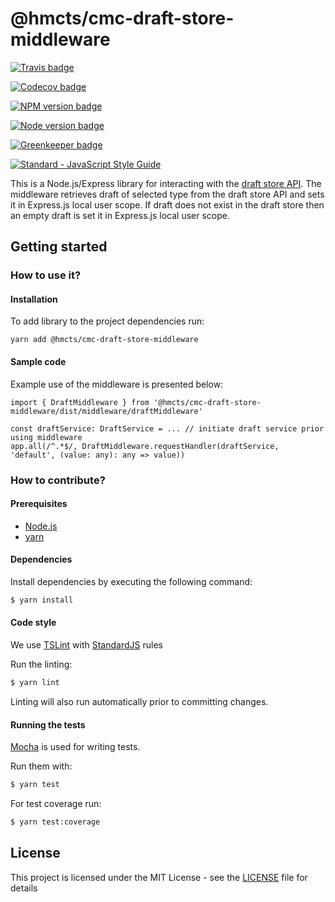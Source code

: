 # @hmcts/cmc-draft-store-middleware

[![Travis badge](https://api.travis-ci.org/hmcts/cmc-draft-store-middleware.svg?branch=master)](https://travis-ci.org/hmcts/cmc-draft-store-middleware)

[![Codecov badge](https://codecov.io/github/hmcts/cmc-draft-store-middleware/coverage.svg?branch=master)](https://codecov.io/github/hmcts/cmc-draft-store-middleware?branch=master)

[![NPM version badge](https://img.shields.io/npm/v/@hmcts/cmc-draft-store-middleware.svg)](https://www.npmjs.com/@hmcts/cmc-draft-store-middleware)

[![Node version badge](https://img.shields.io/node/v/@hmcts/cmc-draft-store-middleware.svg)](https://www.npmjs.com/@hmcts/cmc-draft-store-middleware)

[![Greenkeeper badge](https://badges.greenkeeper.io/hmcts/cmc-draft-store-middleware.svg)](https://greenkeeper.io/)

[![Standard - JavaScript Style Guide](https://img.shields.io/badge/code%20style-standard-brightgreen.svg)](http://standardjs.com/)

This is a Node.js/Express library for interacting with the [draft store API](https://github.com/hmcts/draft-store).
The middleware retrieves draft of selected type from the draft store API and sets it in Express.js local user scope.
If draft does not exist in the draft store then an empty draft is set it in Express.js local user scope.

## Getting started

### How to use it?

#### Installation

To add library to the project dependencies run:

```
yarn add @hmcts/cmc-draft-store-middleware
```

#### Sample code

Example use of the middleware is presented below:

```
import { DraftMiddleware } from '@hmcts/cmc-draft-store-middleware/dist/middleware/draftMiddleware'

const draftService: DraftService = ... // initiate draft service prior using middleware
app.all(/^.*$/, DraftMiddleware.requestHandler(draftService, 'default', (value: any): any => value))
```

### How to contribute?

#### Prerequisites

* [Node.js](https://nodejs.org/)
* [yarn](https://yarnpkg.com/)

#### Dependencies

Install dependencies by executing the following command:

 ```bash
$ yarn install
 ```

#### Code style

We use [TSLint](https://palantir.github.io/tslint/) with [StandardJS](http://standardjs.com/index.html) rules 

Run the linting:

```bash
$ yarn lint
```

Linting will also run automatically prior to committing changes.

#### Running the tests

[Mocha](https://mochajs.org) is used for writing tests.

Run them with:

```bash
$ yarn test
```

For test coverage run:

```bash
$ yarn test:coverage
```

## License

This project is licensed under the MIT License - see the [LICENSE](LICENSE.md) file for details

